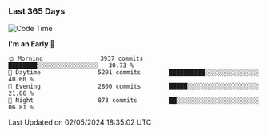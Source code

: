 ### Last 365 Days
<!--START_SECTION:waka-->
![Code Time](http://img.shields.io/badge/Code%20Time-673%20hrs%2027%20mins-blue)

**I'm an Early 🐤** 

```text
🌞 Morning                3937 commits        ████████░░░░░░░░░░░░░░░░░   30.73 % 
🌆 Daytime                5201 commits        ██████████░░░░░░░░░░░░░░░   40.60 % 
🌃 Evening                2800 commits        █████░░░░░░░░░░░░░░░░░░░░   21.86 % 
🌙 Night                  873 commits         ██░░░░░░░░░░░░░░░░░░░░░░░   06.81 % 
```



 Last Updated on 02/05/2024 18:35:02 UTC
<!--END_SECTION:waka-->

<!--
**BrianCurliss/BrianCurliss** is a ✨ _special_ ✨ repository because its `README.md` (this file) appears on your GitHub profile.

Here are some ideas to get you started:

- 🔭 I’m currently working on ...
- 🌱 I’m currently learning ...
- 👯 I’m looking to collaborate on ...
- 🤔 I’m looking for help with ...
- 💬 Ask me about ...
- 📫 How to reach me: ...
- 😄 Pronouns: ...
- ⚡ Fun fact: ...
-->

